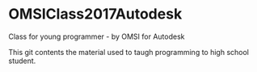 # OMSIClass2017Autodesk
Class for young programmer - by OMSI for Autodesk

This git contents the material used to taugh programming to high school student. 
